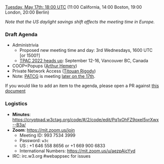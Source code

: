 
[Tuesday, May 17th: 18:00 UTC](https://www.timeanddate.com/worldclock/fixedtime.html?iso=20220517T1800) (11:00 California, 14:00 Boston, 19:00 London, 20:00 Berlin)

_Note that the US daylight savings shift affects the meeting time in Europe._

### Draft Agenda

*   Administrivia
    * Proposed new meeting time and day: 3rd Wednesdays, 1600 UTC [or 1500?] 
    * [TPAC 2022 heads up](https://www.w3.org/blog/news/archives/9503): September 12-16, Vancouver BC, Canada
*   COOP+Popups ([Arthur Hemery](https://github.com/hemeryar))
*   Private Network Access ([Titouan Rigody](https://github.com/letitz))
*   Note: [PATCG](https://patcg.github.io/) is meeting [later on the 17th](https://github.com/patcg/meetings/tree/main/2022/05/17-telecon).

If you would like to add an item to the agenda, please open a PR against [this document](https://github.com/w3c/webappsec/new/main/meetings/2022/2022-05-17-agenda.md)

### Logistics

*   **Minutes**: https://cryptpad.w3ctag.org/code/#/2/code/edit/Pq1xOhFZ9oxeI5vrXwx--B3a/
*   **Zoom**: https://mit.zoom.us/join
    * Meeting ID: 993 7534 3999
    * Password: `w3c`
    * US : +1 646 558 8656 or +1 669 900 6833
    * International Numbers: https://mit.zoom.us/u/aezpAicYyd
*   IRC: irc.w3.org #webappsec for issues
